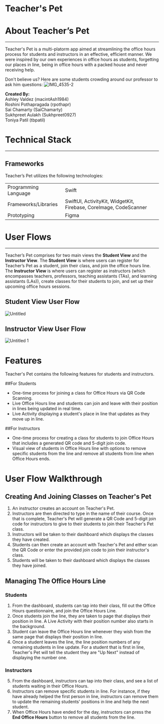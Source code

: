 # Teacher's Pet

# About Teacher’s Pet
---

Teacher's Pet is a multi-platorm app aimed at streamlining the office hours process for students and instructors in an effective, efficient manner. We were inspired by our own experiences in office hours as students, forgetting our places in line, being in office hours with a packed house and never receiving help.

Don't believe us? Here are some students crowding around our professor to ask him questions:
![IMG_4535-2](https://github.com/macintAsh1984/TeachersPet/assets/84110959/a228ca2a-da37-4a9e-8a7a-fc7d6fea5c86)


**Created By:** \
Ashley Valdez (macintAsh1984) \
Roshini Pothapragada (rpothapr) \
Sai Chamarty (SaiChamarty) \
Sukhpreet Aulakh (Sukhpreet0927) \
Toniya Patil (tbpatil)

# Technical Stack
---

## Frameworks

Teacher’s Pet utilizes the following technologies:

| |  |
| --- | --- |
| Programming Language | Swift |
| Frameworks/Libraries | SwiftUI, ActivityKit, WidgetKit, Firebase, CoreImage, CodeScanner|
| Prototyping | Figma |

# User Flows
---

Teacher’s Pet comprises for two main views the **Student View** and the **Instructor View**. The **Student View** is where users can register for Teacher’s Pet as a student, join their class, and join the office hours line. The **Instructor View** is where users can register as instructors (which encompasses teachers, professors, teaching assistants (TAs), and learning assistants (LAs)), create classes for their students to join, and set up their upcoming office hours sessions.

## Student View User Flow
![Untitled](https://github.com/macintAsh1984/TeachersPet/assets/84110959/fb2fdc88-3a85-46e6-b682-ee8e30caaa14)

## Instructor View User Flow
![Untitled 1](https://github.com/macintAsh1984/TeachersPet/assets/84110959/ac223514-d8af-4fe7-9321-45a67fd45362)


# Features
Teacher's Pet contains the following features for students and instructors.

##For Students
- One-time process for joining a class for Office Hours via QR Code Scanning.
- Live Office Hours line and students can join and leave with their position in lines being updated in real time.
- Live Activity displaying a student's place in line that updates as they move up in line.

##For Instructors
- One-time process for creating a class for students to join Office Hours that includes a generated QR code and 5-digit join code.
- Visual view of students in Office Hours line with options to remove specific students from the line and remove all students from line when Office Hours ends.

# User Flow Walkthrough

## Creating And Joining Classes on Teacher's Pet
1. An instructor creates an account on Teacher's Pet.
2. Instructors are then directed to type in the name of their course. Once that is complete, Teacher's Pet will generate a QR Code and 5-digit join code for instructors to give to their students to join their Teacher's Pet class.
3. Instructors will be taken to their dashboard which displays the classes they have created.
4. Students can then create an account with Teacher's Pet and either scan the QR Code or enter the provided join code to join their instructor's class.
5. Students will be taken to their dashboard which displays the classes they have joined.

## Managing The Office Hours Line

### Students
1. From the dashboard, students can tap into their class, fill out the Office Hours questionnaire, and join the Office Hours Line.
2. Once students join the line, they are taken to page that displays their position in line. A Live Activity with their position number also starts in the background.
3. Student can leave the Office Hours line whenever they wish from the same page that displays their position in line.
4. Once a student leaves the line, the line position numbers of any remaining students in line update. For a student that is first in line, Teacher's Pet will tell the student they are "Up Next" instead of displaying the number one.

### Instructors
5. From the dashboard, instructors can tap into their class, and see a list of students waiting in their Office Hours.
6. Instructors can remove specific students in line. For instance, if they have already helped the first person in line, instructors can remove them to update the remaining students' positions in line and help the next student.
7. When Office Hours have ended for the day, instructors can press the **End Office Hours** button to remove all students from the line.
